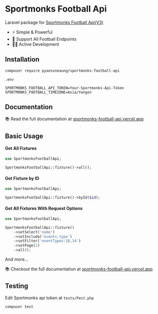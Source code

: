 # Sportmonks Football Api

Laravel package for [Sportmonks Football Api(V3)](https://www.sportmonks.com/football-api-3-0-docs/)

- ⚡️ Simple & Powerful
- 🤝 Support All Football Endpoints
- 👨‍💻 Active Development

## Installation

```bash
composer require pyaesoneaung/sportmonks-football-api
```

`.env`

```env
SPORTMONKS_FOOTBALL_API_TOKEN=Your-Sportmonks-Api-Token
SPORTMONKS_FOOTBALL_TIMEZONE=Asia/Yangon
```

## Documentation

📚 Read the full documentation at [sportmonks-football-api.vercel.app](https://sportmonks-football-api.vercel.app)

## Basic Usage

#### Get All Fixtures
```php
use SportmonksFootballApi;

SportmonksFootballApi::fixture()->all();
```

#### Get Fixture by ID
```php
use SportmonksFootballApi;

SportmonksFootballApi::fixture()->byId($id);
```

#### Get All Fixtures With Request Options
```php
use SportmonksFootballApi;

SportmonksFootballApi::fixture()
	->setSelect('name')
	->setInclude('events.type')
	->setFilter('eventTypes:18,14')
	->setPage(2)
	->all();
```
And more...

📚 Checkout the full documentation at [sportmonks-football-api.vercel.app](https://sportmonks-football-api.vercel.app)

## Testing

Edit Sportmonks api token at `tests/Pest.php`

```bash
composer test
```